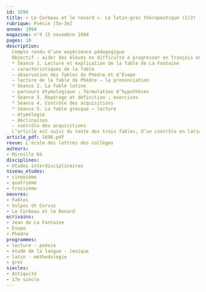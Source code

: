```yaml
---
id: 1696
title: « Le Corbeau et le renard ». Le latin-grec thérapeutique (2/2)
rubrique: Poésie [5e-3e]
annee: 1994
magazine: n°4 15 novembre 1994
pages: 10
description: 
  Compte rendu d’une expérience pédagogique
  Objectif – aider des élèves en difficulté à progresser en français en leur donnant une formation linguistique théorique leur apportant les structures nécessaires à l’apprentissage de n’importe quelle langue
  * Séance 1. Lecture et explication de la fable de La Fontaine 
  – caractéristiques de la fable
  – observation des fables de Phèdre et d’Ésope
  – lecture de la fable de Phèdre – la prononciation
  * Séance 2. La fable latine
  – parcours étymologique ; formulation d’hypothèses
  * Séance 3. Repérage et définition ; exercices
  * Séance 4. Contrôle des acquisitions
  * Séance 5. La fable grecque – lecture 
  – étymologie
  – déclinaison
  – contrôle des acquisitions
  L’article est suivi du texte des trois fables, d’un contrôle en latin, d’un tableau de vocabulaire grec et latin, d’exercices de grammaire, etc.
article_pdf: 1696.pdf
revue: L’école des lettres des collèges
auteurs:
- Mireille Kô
disciplines:
- études interdisciplinaires
niveau_etudes:
- cinquième
- quatrième
- troisième
oeuvres:
- Fables
- Vulpes et Corvus
- Le Corbeau et le Renard
ecrivains:
- Jean de La Fontaine
- Ésope
- Phèdre
programmes:
- lecture - poésie
- étude de la langue - lexique
- latin - méthodologie
- grec
siecles:
- Antiquité
- 17e siècle
---
```

